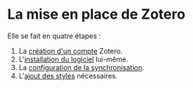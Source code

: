 # La mise en place de Zotero

Elle se fait en quatre étapes :

1. La [création d'un compte](01-compte-zotero.html) Zotero.
2. L'[installation du logiciel](02-installation.html) lui-même.
3. La [configuration de la synchronisation](03-synchronisation.html).
4. L'[ajout des styles](04-installation-styles.html) nécessaires.
